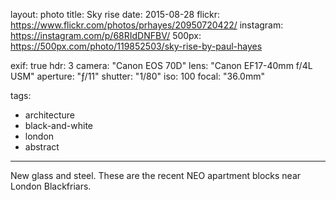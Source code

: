 layout: photo
title: Sky rise
date: 2015-08-28
flickr: https://www.flickr.com/photos/prhayes/20950720422/
instagram: https://instagram.com/p/68RIdDNFBV/
500px: https://500px.com/photo/119852503/sky-rise-by-paul-hayes

exif: true
hdr: 3
camera: "Canon EOS 70D"
lens: "Canon EF17-40mm f/4L USM"
aperture: "ƒ/11"
shutter: "1/80"
iso: 100
focal: "36.0mm"

tags:
  - architecture
  - black-and-white
  - london
  - abstract
---

New glass and steel. These are the recent NEO apartment blocks near London Blackfriars.
